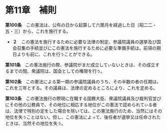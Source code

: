 第11章　補則
============


__第100条__　この憲法は、公布の日から起算して六箇月を経過した日〔昭二二・五・三〕から、これを施行する。

* __２__　この憲法を施行するために必要な法律の制定、参議院議員の選挙及び国会召集の手続並びにこの憲法を施行するために必要な準備手続は、前項の期日よりも前に、これを行`う`ことができる。


__第101条__　この憲法施行の際、参議院がまだ成立して`い`ないときは、その成立するまでの間、衆議院は、国会としての権限を行`う`。


__第102条__　この憲法による第一期の参議院議員のうち、その半数の者の任期は、これを三年とする。その議員は、法律の定めるところにより、これを定める。


__第103条__　この憲法施行の際現に在職する国務大臣、衆議院議員及び裁判官並びにその他の公務員で、その地位に相応する地位がこの憲法で認められて`い`る者は、法律で特別の定をした場合を除いては、この憲法施行のため、当然にはその地位を失`う`ことはない。但し、この憲法によ`っ`て、後任者が選挙又は任命されたときは、当然その地位を失`う`。
